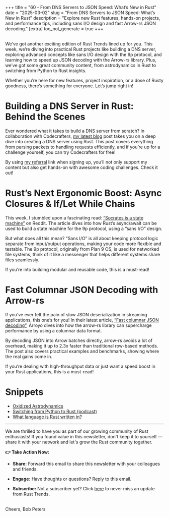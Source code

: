 
+++
title = "60 - From DNS Servers to JSON Speed: What’s New in Rust"
date = "2025-03-02"
slug = "From DNS Servers to JSON Speed: What’s New in Rust"
description = "Explore new Rust features, hands-on projects, and performance tips, including sans I/O design and fast Arrow-rs JSON decoding."
[extra]
toc_not_generate = true
+++

<br>
We’ve got another exciting edition of Rust Trends lined up for you. This week, we’re diving into practical Rust projects like building a DNS server, exploring advanced concepts like sans I/O design with the 9p protocol, and learning how to speed up JSON decoding with the Arrow-rs library. Plus, we’ve got some great community content, from astrodynamics in Rust to switching from Python to Rust insights. 

Whether you’re here for new features, project inspiration, or a dose of Rusty goodness, there’s something for everyone. Let’s jump right in!

# Building a DNS Server in Rust: Behind the Scenes
Ever wondered what it takes to build a DNS server from scratch? In collaboration with Codecrafters, <a href="https://rust-trends.com/posts/building-a-dns-server-in-rust/" target="_blank">my latest blog</a> post takes you on a deep dive into creating a DNS server using Rust. This post covers everything from parsing packets to handling requests efficiently, and if you’re up for a challenge yourself, you can try Codecrafters for free!

By using <a href="https://app.codecrafters.io/join-track/rust?via=Rust-Trends" target="_blank">my referral</a> link when signing up, you’ll not only support my content but also get hands-on with awesome coding challenges. Check it out!

# Rust’s Next Ergonomic Boost: Async Closures & If/Let While Chains
This week, I stumbled upon a fascinating read: <a href="https://www.sminez.dev/socrates-is-a-state-machine/" target="_blank">“Socrates is a state machine”</a> on Reddit. The article dives into how Rust’s async/await can be used to build a state machine for the 9p protocol, using a “sans I/O” design.

But what does all this mean? “Sans I/O” is all about keeping protocol logic separate from input/output operations, making your code more flexible and testable. The 9p protocol, originally from Plan 9 OS, is used for networked file systems, think of it like a messenger that helps different systems share files seamlessly.

If you’re into building modular and reusable code, this is a must-read!

# Fast Columnar JSON Decoding with Arrow-rs
If you’ve ever felt the pain of slow JSON deserialization in streaming applications, this one’s for you! In their latest article, <a href="https://www.arroyo.dev/blog/fast-arrow-json-decoding" target="_blank">“Fast columnar JSON decoding”</a>, Arroyo dives into how the arrow-rs library can supercharge performance by using a columnar data format.

By decoding JSON into Arrow batches directly, arrow-rs avoids a lot of overhead, making it up to 2.3x faster than traditional row-based methods. The post also covers practical examples and benchmarks, showing where the real gains come in.

If you’re dealing with high-throughput data or just want a speed boost in your Rust applications, this is a must-read!

# Snippets
 - <a href="https://github.com/lox-space/lox" target="_blank">Oxidized Astrodynamics</a>
 - <a href="https://www.youtube.com/watch?v=jtv5sNoSc-M&ab_channel=PragmaticAILabs" target="_blank">Switching from Python to Rust (podcast)</a>
 - <a href="https://www.reddit.com/r/rust/comments/1j13qos/what_language_is_rust_written_in_like_python_is/" target="_blank">What language is Rust written in?</a>

___

We are thrilled to have you as part of our growing community of Rust enthusiasts! If you found value in this newsletter, don't keep it to yourself — share it with your network and let's grow the Rust community together.

__👉 Take Action Now:__<br>
- __Share:__ Forward this email to share this newsletter with your colleagues and friends.

- __Engage:__ Have thoughts or questions? Reply to this email.

- __Subscribe:__ Not a subscriber yet? Click <a href="/signup/">here</a> to never miss an update from Rust Trends.<br><br>

Cheers,
Bob Peters